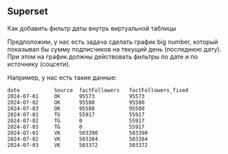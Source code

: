 ## Superset

Как добавить фильтр даты внутрь виртуальной таблицы

Предположим, у нас есть задача сделать график big number, который показывал бы сумму подписчиков на текущий день (последнюю дату). При этом на график должны действовать фильтры по дате и по источнику (соцсети).

Например, у нас есть такие данные:

    date           Source  factFollowers   factFollowers_fixed
    2024-07-01     OK      95573	       95573
    2024-07-02     OK	   95580	       95580
    2024-07-03     OK	   95580	       95580
    2024-07-01     TG	   55917	       55917
    2024-07-02     TG	   0	           55917
    2024-07-03     TG	   0	           55917
    2024-07-01     VK	   503390	       503390
    2024-07-02     VK	   503384	       503384
    2024-07-03     VK	   503372	       503372
